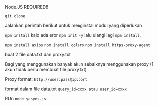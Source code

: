Node.JS REQUIRED!!

```git clone ```

Jalankan perintah berikut untuk menginstal modul yang diperlukan

`npm install` 
kalo ada eror `npm init -y` lalu ulangi lagi `npm install`,

`npm install axios`
`npm install colors`
`npm install https-proxy-agent`


buat 2 file data.txt dan proxy.txt

Bagi yang menggunakan banyak akun sebaiknya menggunakan proxy (1 akun tidak perlu membuat file proxy.txt)

Proxy format: 
```http://user:pass@ip:port```

format dalam file data.txt 
`query_id=xxxx atau user_id=xxxx`

RUn 
```node yesyes.js```
